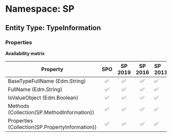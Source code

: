# Namespace: SP

## Entity Type: TypeInformation

### Properties

**Availability matrix**

Property | SPO | SP 2019 | SP 2016 | SP 2013
----------|:---:|:-------:|:-------:|:-------
BaseTypeFullName (Edm.String) | ✅ | ✅ | ✅ | ✅
FullName (Edm.String) | ✅ | ✅ | ✅ | ✅
IsValueObject (Edm.Boolean) | ✅ | ✅ | ✅ | ✅
Methods (Collection(SP.MethodInformation)) | ✅ | ✅ | ✅ | ✅
Properties (Collection(SP.PropertyInformation)) | ✅ | ✅ | ✅ | ✅

